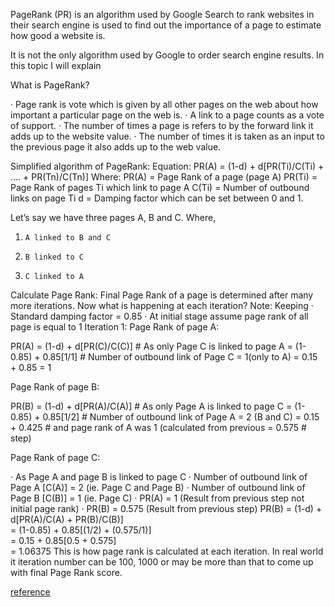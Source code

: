 
PageRank (PR) is an algorithm used by Google Search to rank websites in their search engine is used to find out the importance of a page to estimate how good a website is.

It is not the only algorithm used by Google to order search engine results.
In this topic I will explain

What is PageRank?

·        Page rank is vote which is given by all other pages on the web about how important a particular page on the web is.
·        A link to a page counts as a vote of support.
·        The number of times a page is refers to by the forward link it adds up to the website value.
·        The number of times it is taken as an input to the previous page it also adds up to the web value.


Simplified algorithm of PageRank:
Equation:
PR(A) = (1-d) + d[PR(Ti)/C(Ti) + …. + PR(Tn)/C(Tn)]
Where:
PR(A) = Page Rank of a page (page A)
PR(Ti) = Page Rank of pages Ti which link to page A
C(Ti) = Number of outbound links on page Ti
d = Damping factor which can be set between 0 and 1.


Let’s say we have three pages A, B and C. Where,
1.     A linked to B and C
2.     B linked to C
3.     C linked to A
Calculate Page Rank:
Final Page Rank of a page is determined after many more iterations. Now what is happening at each iteration?
Note: Keeping
·        Standard damping factor  = 0.85
·        At initial stage assume page rank of all page is equal to 1
Iteration 1:
Page Rank of page A:

PR(A) = (1-d) + d[PR(C)/C(C)]   # As only Page C is linked to page A
           = (1-0.85) + 0.85[1/1] # Number of outbound link of Page C = 1(only to A)
           = 0.15 + 0.85
           =           1

Page Rank of page B:

PR(B) = (1-d) + d[PR(A)/C(A)]    # As only Page A is linked to page C
           = (1-0.85) + 0.85[1/2]      # Number of outbound link of Page A = 2 (B and C)
           = 0.15 + 0.425                # and page rank of A was 1 (calculated from previous
           =           0.575                           # step)

Page Rank of page C:

·        As Page A and page B is linked to page C
·        Number of outbound link of Page A [C(A)] = 2 (ie. Page C and Page B)
·        Number of outbound link of Page B [C(B)] = 1 (ie. Page C)
·        PR(A) = 1  (Result from previous step not initial page rank)
·        PR(B) =  0.575 (Result from previous step)
PR(B) = (1-d) + d[PR(A)/C(A) + PR(B)/C(B)]   
           = (1-0.85) + 0.85[(1/2) + (0.575/1)]         
           = 0.15 + 0.85[0.5 + 0.575]                      
           =           1.06375
This is how page rank is calculated at each iteration. In real world it iteration number can be 100, 1000 or may be more than that to come up with final Page Rank score.


[reference](https://thinkinfi.com/page-rank-algorithm-and-implementation-in-python/)
